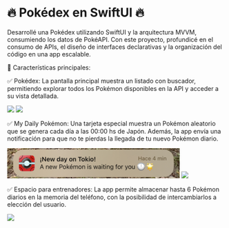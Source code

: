 # 🔥 Pokédex en SwiftUI 🔥

Desarrollé una Pokédex utilizando SwiftUI y la arquitectura MVVM, consumiendo los datos de PokéAPI. Con este proyecto, profundicé en el consumo de APIs, el diseño de interfaces declarativas y la organización del código en una app escalable.

📌 Características principales:

✅ Pokédex: La pantalla principal muestra un listado con buscador, permitiendo explorar todos los Pokémon disponibles en la API y acceder a su vista detallada.

<img src="assets/gifScroll.gif" width="300"/>

<img src="assets/gifDetail.gif" width="300"/>

✅ My Daily Pokémon: Una tarjeta especial muestra un Pokémon aleatorio que se genera cada día a las 00:00 hs de Japón. Además, la app envía una notificación para que no te pierdas la llegada de tu nuevo Pokémon diario.

<img src="assets/IMG_1976.jpg" width="400"/>

<img src="assets/gifCatch.gif" width="300"/>

✅ Espacio para entrenadores: La app permite almacenar hasta 6 Pokémon diarios en la memoria del teléfono, con la posibilidad de intercambiarlos a elección del usuario.

<img src="assets/gifInventory.gif" width="300"/>
